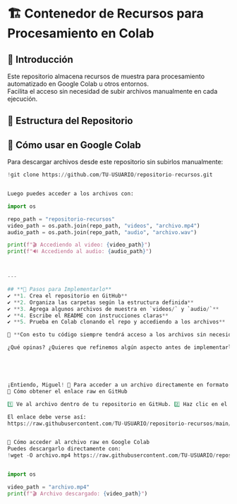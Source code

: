# 🏗️ Contenedor de Recursos para Procesamiento en Colab

## 📌 Introducción
Este repositorio almacena recursos de muestra para procesamiento automatizado en Google Colab u otros entornos.  
Facilita el acceso sin necesidad de subir archivos manualmente en cada ejecución.

## 📂 Estructura del Repositorio








## 🚀 Cómo usar en Google Colab
Para descargar archivos desde este repositorio sin subirlos manualmente:
```python
!git clone https://github.com/TU-USUARIO/repositorio-recursos.git


Luego puedes acceder a los archivos con:

import os

repo_path = "repositorio-recursos"
video_path = os.path.join(repo_path, "videos", "archivo.mp4")
audio_path = os.path.join(repo_path, "audio", "archivo.wav")

print(f"🎬 Accediendo al video: {video_path}")
print(f"🔊 Accediendo al audio: {audio_path}")



---

## **📌 Pasos para Implementarlo**
✔ **1. Crea el repositorio en GitHub**  
✔ **2. Organiza las carpetas según la estructura definida**  
✔ **3. Agrega algunos archivos de muestra en `videos/` y `audio/`**  
✔ **4. Escribe el README con instrucciones claras**  
✔ **5. Prueba en Colab clonando el repo y accediendo a los archivos**  

📌 **Con esto tu código siempre tendrá acceso a los archivos sin necesidad de subirlos manualmente**. 🚀🎬🔥  

¿Qué opinas? ¿Quieres que refinemos algún aspecto antes de implementarlo? 😉🔍





¡Entiendo, Miguel! 🚀 Para acceder a un archivo directamente en formato raw desde GitHub, debes usar el enlace directo del archivo alojado en el repositorio.
📌 Cómo obtener el enlace raw en GitHub

1️⃣ Ve al archivo dentro de tu repositorio en GitHub. 2️⃣ Haz clic en el archivo para visualizarlo. 3️⃣ Presiona el botón "Raw" en la parte superior derecha. 4️⃣ Copia la URL que aparece en la barra de direcciones.

El enlace debe verse así:
https://raw.githubusercontent.com/TU-USUARIO/repositorio-recursos/main/videos/archivo.mp4


🚀 Cómo acceder al archivo raw en Google Colab
Puedes descargarlo directamente con:
!wget -O archivo.mp4 https://raw.githubusercontent.com/TU-USUARIO/repositorio-recursos/main/videos/archivo.mp4


import os

video_path = "archivo.mp4"
print(f"🎬 Archivo descargado: {video_path}")









